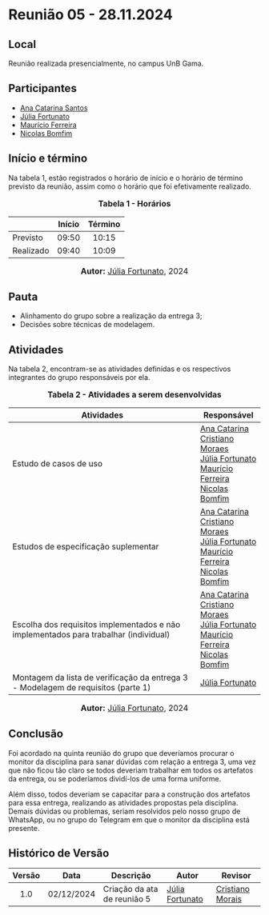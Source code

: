 # Reunião 05 - 28.11.2024

## Local

Reunião realizada presencialmente, no campus UnB Gama.

## Participantes

- [Ana Catarina Santos](http://github.com/an4catarina)
- [Júlia Fortunato](http://github.com/julia-fortunato)
- [Maurício Ferreira](https://github.com/mauricio-araujoo)
- [Nicolas Bomfim](http://github.com/nickgehjk)

## Início e término

Na tabela 1, estão registrados o horário de início e o horário de término previsto da reunião, assim como o horário que foi efetivamente realizado.

<div align="center">
  <font size="3"><p style="text-align: center"><b> Tabela 1 - Horários</b></p></font>
</div>

|           | Início | Término |
| --------- | :----: | :-----: |
| Previsto  | 09:50  |  10:15  |
| Realizado | 09:40  |  10:09  |

<div align="center">
  <font size="3"><p style="text-align: center;"><b>Autor:</b> <a href="https://github.com/julia-fortunato">Júlia Fortunato</a>, 2024</p></font>
</div>

## Pauta

- Alinhamento do grupo sobre a realização da entrega 3;
- Decisões sobre técnicas de modelagem.

## Atividades

Na tabela 2, encontram-se as atividades definidas e os respectivos integrantes do grupo responsáveis por ela.

<div align="center">
<font size="3"><p style="text-align: center"><b>Tabela 2 - Atividades a serem desenvolvidas</b></p></font>

<table>
  <thead>
    <tr>
      <th>Atividades</th>
      <th>Responsável</th>
    </tr>
  </thead>
  <tbody>
    <tr>
      <td>
        Estudo de casos de uso  
      </td>
      <td>
         <a href="http://github.com/an4catarina">Ana Catarina</a><br>
        <a href="http://github.com/CristianoMoraiss">Cristiano Moraes</a><br>
        <a href="https://github.com/julia-fortunato">Júlia Fortunato</a><br>
        <a href="https://github.com/mauricio-araujoo">Maurício Ferreira</a><br>
        <a href="http://github.com/nickgehjk">Nicolas Bomfim</a><br>
      </td>
    </tr>
     <tr>
        <td>
          Estudos de especificação suplementar
        </td>
        <td>
            <a href="http://github.com/an4catarina">Ana Catarina</a><br>
            <a href="http://github.com/CristianoMoraiss">Cristiano Moraes</a><br>
            <a href="https://github.com/julia-fortunato">Júlia Fortunato</a><br>
            <a href="https://github.com/mauricio-araujoo">Maurício Ferreira</a><br>
            <a href="http://github.com/nickgehjk">Nicolas Bomfim</a><br>
        </td>
      </tr>
       <tr>
        <td>
          Escolha dos requisitos implementados e não implementados para trabalhar (individual)
        </td>
        <td>
           <a href="http://github.com/an4catarina">Ana Catarina</a><br>
            <a href="http://github.com/CristianoMoraiss">Cristiano Moraes</a><br>
            <a href="https://github.com/julia-fortunato">Júlia Fortunato</a><br>
            <a href="https://github.com/mauricio-araujoo">Maurício Ferreira</a><br>
            <a href="http://github.com/nickgehjk">Nicolas Bomfim</a><br>
        </td>
      </tr>
      <tr>
        <td>
          Montagem da lista de verificação da entrega 3 - Modelagem de requisitos (parte 1)
        </td>
        <td>
          <a href="https://github.com/julia-fortunato">Júlia Fortunato</a><br>
        </td>
      </tr>
      <tr>
  </tbody>
</table>

<font size="3"><p style="text-align: center"><b>Autor:</b> <a href="https://github.com/julia-fortunato">Júlia Fortunato</a>, 2024</p></font>

</div>


## Conclusão

Foi acordado na quinta reunião do grupo que deveríamos procurar o monitor da disciplina para sanar dúvidas com relação a entrega 3, uma vez que não ficou tão claro se todos deveriam trabalhar em todos os artefatos da entrega, ou se poderíamos dividí-los de uma forma uniforme. 

Além disso, todos deveriam se capacitar para a construção dos artefatos para essa entrega, realizando as atividades propostas pela disciplina. Demais dúvidas ou problemas, seriam resolvidos pelo nosso grupo de WhatsApp, ou no grupo do Telegram em que o monitor da disciplina está presente. 

## Histórico de Versão

| Versão | Data       | Descrição                   | Autor                                                 | Revisor                                               |
| :----: | ---------- | --------------------------- | ----------------------------------------------------- | ----------------------------------------------------- |
|  1.0   | 02/12/2024 | Criação da ata de reunião 5 |[Júlia Fortunato](https://github.com/julia-fortunato)|[Cristiano Morais](https://github.com/CristianoMoraiss)|
